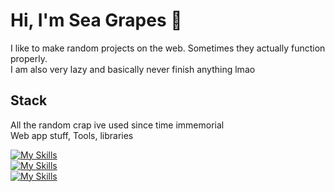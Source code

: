 # Hi, I'm Sea Grapes 👋

I like to make random projects on the web. Sometimes they actually function properly.  
I am also very lazy and basically never finish anything lmao

## Stack
All the random crap ive used since time immemorial  
Web app stuff, Tools, libraries


[![My Skills](https://skillicons.dev/icons?i=js,html,css,nodejs,svelte,react,tailwind)](https://skillicons.dev)  
[![My Skills](https://skillicons.dev/icons?i=figma,ps,ai,vscode,vite,vercel,replit)](https://skillicons.dev)  
[![My Skills](https://skillicons.dev/icons?i=threejs,tauri)](https://skillicons.dev)  